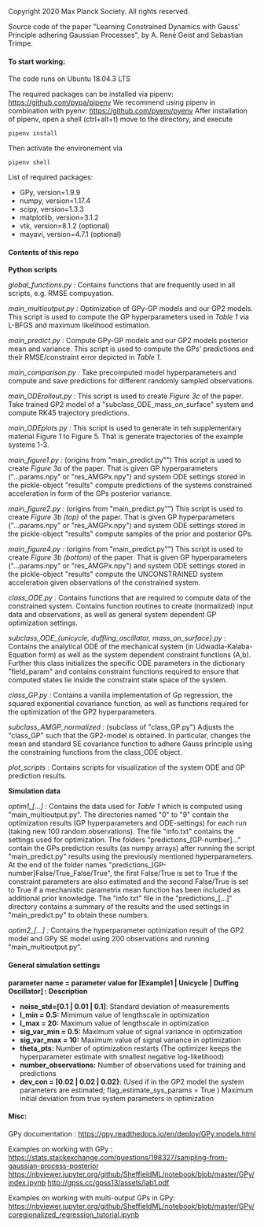 Copyright 2020 Max Planck Society. All rights reserved.


Source code of the paper "Learning Constrained Dynamics with Gauss' Principle adhering Gaussian Processes",  by
A. René Geist and Sebastian Trimpe. 



#### To start working:
The code runs on Ubuntu 18.04.3 LTS

The required packages can be installed via pipenv: https://github.com/pypa/pipenv
We recommend using pipenv in combination with pyenv: https://github.com/pyenv/pyenv
After installation of pipenv, open a shell (ctrl+alt+t) move to the directory, and execute
```
pipenv install
```
Then activate the environement via
```
pipenv shell
```
List of required packages:
- GPy, version=1.9.9
- numpy, version=1.17.4
- scipy, version=1.3.3
- matplotlib, version=3.1.2
- vtk, version=8.1.2 (optional)
- mayavi, version=4.7.1  (optional)


#### Contents of this repo
**Python scripts**

*global_functions.py :* Contains functions that are frequently used in all scripts, e.g. RMSE compuyation.

*main_multioutput.py :* Optimization of GPy-GP models and our GP2 models. This script is used to compute the GP hyperparameters
used in *Table 1* via L-BFGS and maximum likelihood estimation.

*main_predict.py :*  Compute GPy-GP models and our GP2 models posterior mean and variance. This script is used to compute 
the GPs' predictions and their RMSE/constraint error depicted in *Table 1*.

*main_comparison.py :* Take precomputed model hyperparameters and compute and save predictions for different randomly 
sampled observations.

*main_ODErollout.py :* This script is used to create *Figure 3c* of the paper. Take trained GP2 model of a "subclass_ODE_mass_on_surface" system and compute RK45 trajectory predictions. 

*main_ODEplots.py :* This script is used to generate in teh supplementary material Figure 1 to Figure 5. That is generate trajectories of
the example systems 1-3.

*main_figure1.py :* (origins from "main_predict.py"") This script is used to create *Figure 3a* of the paper. That is given 
GP hyperparameters ("...params.npy" or "res_AMGPx.npy") and system ODE settings stored in the pickle-object "results" compute
predictions of the systems constrained acceleration in form of the GPs posterior variance. 

*main_figure2.py :* (origins from "main_predict.py"") This script is used to create *Figure 3b (top)* of the paper. That is given 
GP hyperparameters ("...params.npy" or "res_AMGPx.npy") and system ODE settings stored in the pickle-object "results" compute
samples of the prior and posterior GPs.

*main_figure4.py :* (origins from "main_predict.py"") This script is used to create *Figure 3b (bottom)* of the paper. That is given 
GP hyperparameters ("...params.npy" or "res_AMGPx.npy") and system ODE settings stored in the pickle-object "results" compute
 the UNCONSTRAINED system acceleration given observations of the constrained system.

*class_ODE.py :* Contains functions that are required to compute data of the constrained system. Contains function routines
to create (normalized) input data and observations, as well as general system dependent GP optimization settings.

*subclass_ODE_{unicycle, duffling_oscillator, mass_on_surface}.py :* Contains the analytical ODE of the mechanical system 
(in Udwadia-Kalaba-Equation form) as well as the system dependent constraint functions (A,b). Further this class initializes
the specific ODE parameters in the dictionary "field_param" and contains constraint functions required to ensure that computed states
lie inside the constraint state space of the system.

*class_GP.py :* Contains a vanilla implementation of Gp regression, the squared exponential covariance function, as well 
as functions required for the optimization of the GP2 hyperparameters.

*subclass_AMGP_normalized :* (subclass of "class_GP.py") Adjusts the "class_GP" such that the GP2-model is obtained. 
In particular, changes the mean and standard SE covariance function to adhere Gauss principle using the constraining 
functions from the class_ODE object.

*plot_scripts :* Contains scripts for visualization of the system ODE and GP prediction results.

**Simulation data**

*optim1_[...] :* Contains the data used for *Table 1* which is computed using "main_multioutput.py". The directories named
"0" to "9" contain the optimization results (GP hyperparameters and ODE-settings) for each run (taking new 100 random observations). 
The file "info.txt" contains the settings used for optimization. The folders "predictions_[GP-number]..." contain the
GPs prediction results (as numpy arrays) after running the script "main_predict.py" results using the previously mentioned 
hyperparameters. At the end of the folder names "predictions_[GP-number]False/True_False/True", the first False/True is set to True
 if the constraint parameters are also estimated and the second False/True is set to True if a mechanistic parametrix mean function
 has been included as additional prior knowledge. The "info.txt" file in the "predictions_[...]" directory contains a summary of the results and the used 
settings in "main_predict.py" to obtain these numbers.

*optim2_[...] :* Contains the hyperparameter optimization result of the GP2 model and GPy SE model using 200 observations
and running "main_multioutput.py". 

#### General simulation settings
**parameter name = parameter value for [Example1 | Unicycle | Duffing Oscillator] : Description**
- **noise_std=[0.1 | 0.01 | 0.1]**: Standard deviation of measurements
- **l_min = 0.5:** Mimimum value of lengthscale in optimization
- **l_max = 20:** Maximum value of lengthscale in optimization
- **sig_var_min = 0.5:** Maximum value of signal variance in optimization
- **sig_var_max = 10:** Maximum value of signal variance in optimization
- **theta_pts:** Number of optimization restarts (The optimizer keeps the hyperparameter estimate with smallest negative log-likelihood)
- **number_observations:** Number of observations used for training and predictions
-  **dev_con = [0.02 |  0.02 |  0.02}**: (Used if in the GP2 model the system parameters are estimated; flag_estimate_sys_params = True
) Maximum initial deviation from true system parameters in optimization

#### Misc:
GPy documentation :
https://gpy.readthedocs.io/en/deploy/GPy.models.html

Examples on working with GPy :
https://stats.stackexchange.com/questions/198327/sampling-from-gaussian-process-posterior
https://nbviewer.jupyter.org/github/SheffieldML/notebook/blob/master/GPy/index.ipynb
http://gpss.cc/gpss13/assets/lab1.pdf

Examples on working with multi-output GPs in GPy: 
https://nbviewer.jupyter.org/github/SheffieldML/notebook/blob/master/GPy/coregionalized_regression_tutorial.ipynb
